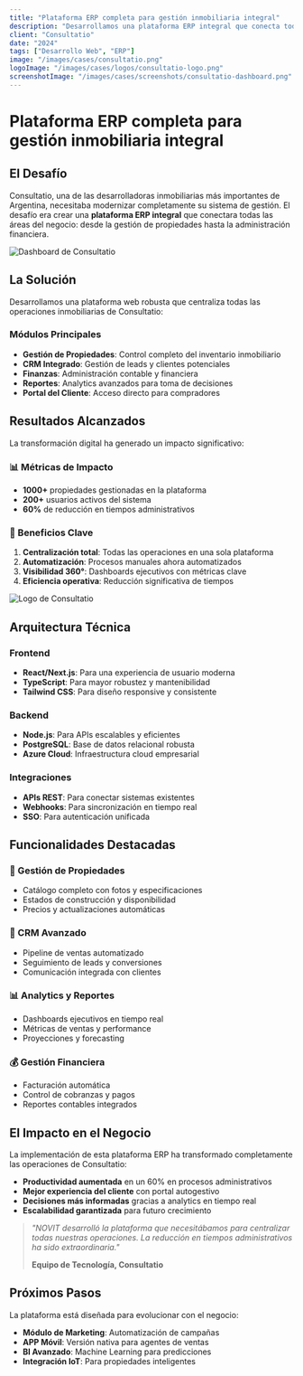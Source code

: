 ```yaml
---
title: "Plataforma ERP completa para gestión inmobiliaria integral"
description: "Desarrollamos una plataforma ERP integral que conecta todas las áreas del negocio inmobiliario de Consultatio, desde gestión de propiedades hasta administración financiera."
client: "Consultatio"
date: "2024"
tags: ["Desarrollo Web", "ERP"]
image: "/images/cases/consultatio.png"
logoImage: "/images/cases/logos/consultatio-logo.png"
screenshotImage: "/images/cases/screenshots/consultatio-dashboard.png"
---
```


# Plataforma ERP completa para gestión inmobiliaria integral

## El Desafío

Consultatio, una de las desarrolladoras inmobiliarias más importantes de Argentina, necesitaba modernizar completamente su sistema de gestión. El desafío era crear una **plataforma ERP integral** que conectara todas las áreas del negocio: desde la gestión de propiedades hasta la administración financiera.

![Dashboard de Consultatio](/images/cases/screenshots/consultatio-dashboard.png)

## La Solución

Desarrollamos una plataforma web robusta que centraliza todas las operaciones inmobiliarias de Consultatio:

### Módulos Principales

- **Gestión de Propiedades**: Control completo del inventario inmobiliario
- **CRM Integrado**: Gestión de leads y clientes potenciales
- **Finanzas**: Administración contable y financiera
- **Reportes**: Analytics avanzados para toma de decisiones
- **Portal del Cliente**: Acceso directo para compradores

## Resultados Alcanzados

La transformación digital ha generado un impacto significativo:

### 📊 Métricas de Impacto

- **1000+** propiedades gestionadas en la plataforma
- **200+** usuarios activos del sistema
- **60%** de reducción en tiempos administrativos

### 🚀 Beneficios Clave

1. **Centralización total**: Todas las operaciones en una sola plataforma
2. **Automatización**: Procesos manuales ahora automatizados
3. **Visibilidad 360°**: Dashboards ejecutivos con métricas clave
4. **Eficiencia operativa**: Reducción significativa de tiempos

![Logo de Consultatio](/images/cases/logos/consultatio-logo.png)

## Arquitectura Técnica

### Frontend
- **React/Next.js**: Para una experiencia de usuario moderna
- **TypeScript**: Para mayor robustez y mantenibilidad
- **Tailwind CSS**: Para diseño responsive y consistente

### Backend
- **Node.js**: Para APIs escalables y eficientes
- **PostgreSQL**: Base de datos relacional robusta
- **Azure Cloud**: Infraestructura cloud empresarial

### Integraciones
- **APIs REST**: Para conectar sistemas existentes
- **Webhooks**: Para sincronización en tiempo real
- **SSO**: Para autenticación unificada

## Funcionalidades Destacadas

### 🏢 Gestión de Propiedades
- Catálogo completo con fotos y especificaciones
- Estados de construcción y disponibilidad
- Precios y actualizaciones automáticas

### 👥 CRM Avanzado
- Pipeline de ventas automatizado
- Seguimiento de leads y conversiones
- Comunicación integrada con clientes

### 📊 Analytics y Reportes
- Dashboards ejecutivos en tiempo real
- Métricas de ventas y performance
- Proyecciones y forecasting

### 💰 Gestión Financiera
- Facturación automática
- Control de cobranzas y pagos
- Reportes contables integrados

## El Impacto en el Negocio

La implementación de esta plataforma ERP ha transformado completamente las operaciones de Consultatio:

- **Productividad aumentada** en un 60% en procesos administrativos
- **Mejor experiencia del cliente** con portal autogestivo
- **Decisiones más informadas** gracias a analytics en tiempo real
- **Escalabilidad garantizada** para futuro crecimiento

> *"NOVIT desarrolló la plataforma que necesitábamos para centralizar todas nuestras operaciones. La reducción en tiempos administrativos ha sido extraordinaria."*
> 
> **Equipo de Tecnología, Consultatio**

## Próximos Pasos

La plataforma está diseñada para evolucionar con el negocio:

- **Módulo de Marketing**: Automatización de campañas
- **APP Móvil**: Versión nativa para agentes de ventas
- **BI Avanzado**: Machine Learning para predicciones
- **Integración IoT**: Para propiedades inteligentes